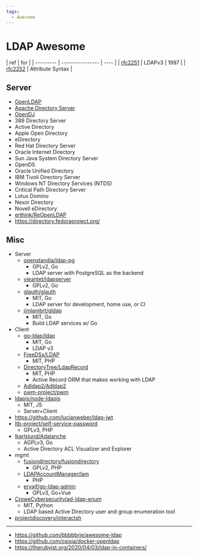 ```yaml
---
tags:
  - Awesome
---
```


# LDAP Awesome

| ref       | for              |
| --------- | ---------------- | ---- |
| [rfc2251] | LDAPv3           | 1997 |
| [rfc2252] | Attribute Syntax |

[rfc2252]: https://www.rfc-editor.org/rfc/rfc2252
[rfc2251]: https://www.rfc-editor.org/rfc/rfc2251

## Server

- [OpenLDAP](./openldap.md)
- [Apache Directory Server](./apacheds.md)
- [OpenDJ](https://github.com/OpenIdentityPlatform/OpenDJ)
- 389 Directory Server
- Active Directory
- Apple Open Directory
- eDirectory
- Red Hat Directory Server
- Oracle Internet Directory
- Sun Java System Directory Server
- OpenDS
- Oracle Unified Directory
- IBM Tivoli Directory Server
- Windows NT Directory Services (NTDS)
- Critical Path Directory Server
- Lotus Domino
- Nexor Directory
- Novell eDirectory
- [erthink/ReOpenLDAP](https://github.com/erthink/ReOpenLDAP)
- https://directory.fedoraproject.org/

## Misc

- Server
  - [openstandia/ldap-pg](https://github.com/openstandia/ldap-pg)
    - GPLv2, Go
    - LDAP server with PostgreSQL as the backend
  - [vjeantet/ldapserver](https://github.com/vjeantet/ldapserver)
    - GPLv2, Go
  - [glauth/glauth](https://github.com/glauth/glauth)
    - MIT, Go
    - LDAP server for development, home use, or CI
  - [jimlambrt/gldap](https://github.com/jimlambrt/gldap)
    - MIT, Go
    - Build LDAP services w/ Go
- Client
  - [go-ldap/ldap](https://github.com/go-ldap/ldap)
    - MIT, Go
    - LDAP v3
  - [FreeDSx/LDAP](https://github.com/FreeDSx/LDAP)
    - MIT, PHP
  - [DirectoryTree/LdapRecord](https://github.com/DirectoryTree/LdapRecord)
    - MIT, PHP
    - Active Record ORM that makes working with LDAP
  - [Adldap2/Adldap2](https://github.com/Adldap2/Adldap2)
  - [pwm-project/pwm](https://github.com/pwm-project/pwm)
- [ldapjs/node-ldapjs](https://github.com/ldapjs/node-ldapjs)
  - MIT, JS
  - Server+Client
- https://github.com/lucianweber/ldap-jwt
- [ltb-project/self-service-password](https://github.com/ltb-project/self-service-password)
  - GPLv3, PHP
- [lkarlslund/Adalanche](https://github.com/lkarlslund/Adalanche)
  - AGPLv3, Go
  - Active Directory ACL Visualizer and Explorer
- mgmt
  - [fusiondirectory/fusiondirectory](https://github.com/fusiondirectory/fusiondirectory)
    - GPLv2, PHP
  - [LDAPAccountManager/lam](https://github.com/LDAPAccountManager/lam)
    - PHP
  - [eryajf/go-ldap-admin](https://github.com/eryajf/go-ldap-admin)
    - GPLv3, Go+Vue
- [CroweCybersecurity/ad-ldap-enum](https://github.com/CroweCybersecurity/ad-ldap-enum)
  - MIT, Python
  - LDAP based Active Directory user and group enumeration tool
- [projectdiscovery/interactsh](https://github.com/projectdiscovery/interactsh)

---

- https://github.com/bbbbbrie/awesome-ldap
- https://github.com/osixia/docker-openldap
- https://therubyist.org/2020/04/03/ldap-in-containers/
